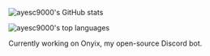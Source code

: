 ![ayesc9000's GitHub stats](https://github-readme-stats.vercel.app/api?username=ayesc9000&show_icons=true)

![ayesc9000's top languages](https://github-readme-stats.vercel.app/api/top-langs/?username=ayesc9000&layout=compact&exclude_repo=snowman-archive)

Currently working on Onyix, my open-source Discord bot.
